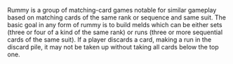 Rummy is a group of matching-card games notable for similar gameplay based on matching cards of the same rank or sequence and same suit. The basic goal in any form of rummy is to build melds which can be either sets (three or four of a kind of the same rank) or runs (three or more sequential cards of the same suit). If a player discards a card, making a run in the discard pile, it may not be taken up without taking all cards below the top one. 
